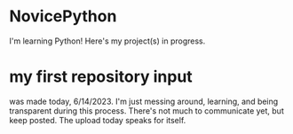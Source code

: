 # NovicePython
I'm learning Python! Here's my project(s) in progress.
# my first repository input 
was made today, 6/14/2023. I'm just messing around, learning, and being transparent during this process.  There's not much to communicate yet, but keep posted. The upload today speaks for itself. 
